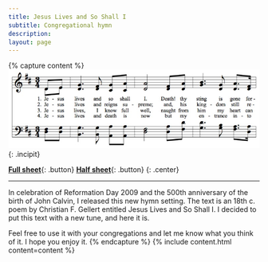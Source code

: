 ```yaml
---
title: Jesus Lives and So Shall I
subtitle: Congregational hymn
description: 
layout: page
---
```


{% capture content %}
![Incipit](/assets/images/incipit-jesus-lives-and-so-shall-i.jpg){: .incipit}

[**Full sheet**](/assets/docs/Jesus-Lives-and-So-Shall-I.pdf){: .button}
[**Half sheet**](/assets/docs/Jesus-Lives-and-So-Shall-I-Half.pdf){: .button}
{: .center}

* * *

In celebration of Reformation Day 2009 and the 500th anniversary of the birth of John Calvin, I released this new hymn setting. The text is an 18th c. poem by Christian F. Gellert entitled Jesus Lives and So Shall I. I decided to put this text with a new tune, and here it is.

Feel free to use it with your congregations and let me know what you think of it. I hope you enjoy it.
{% endcapture %}
{% include content.html content=content %}
